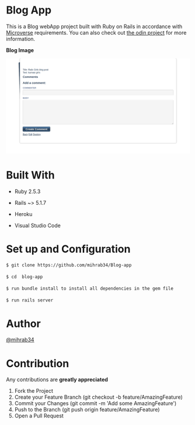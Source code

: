 # Blog App

This is a Blog webApp project built with Ruby on Rails in accordance with [Microverse](https://www.microverse.org/) requirements. You can also check out [the odin project](https://www.theodinproject.com/courses/ruby-on-rails/lessons/ruby-on-rails-ruby-on-rails) for more information.

**Blog Image**

![Image](blog.png)

# Built With

*  Ruby 2.5.3

*  Rails ~> 5.1.7 

*  Heroku

*  Visual Studio Code

# Set up and Configuration

    $ git clone https://github.com/mihrab34/Blog-app

    $ cd  blog-app

    $ run bundle install to install all dependencies in the gem file

    $ run rails server

# Author

[@mihrab34](https://github.com/mihrab34)

# Contribution

Any contributions are **greatly appreciated**

1. Fork the Project
2. Create your Feature Branch (git checkout -b feature/AmazingFeature)
3. Commit your Changes (git commit -m 'Add some AmazingFeature')
4. Push to the Branch (git push origin feature/AmazingFeature)
5. Open a Pull Request

